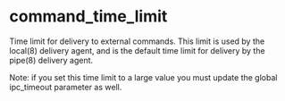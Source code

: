 # command_time_limit 


Time limit for delivery to external commands. This limit is used
by the local(8) delivery agent, and is the default time limit for
delivery by the pipe(8) delivery agent.



Note: if you set this time limit to a large value you must update the
global ipc_timeout parameter as well.



